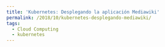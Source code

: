 ```yaml
---
title: 'Kubernetes: Desplegando la aplicación Mediawiki'
permalink: /2018/10/kubernetes-desplegando-mediawiki/
tags:
  - Cloud Computing
  - kubernetes
---
```

